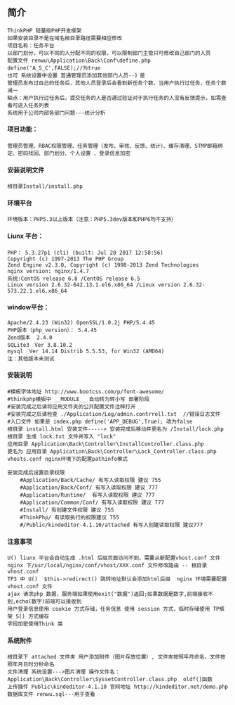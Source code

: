﻿## 简介
	ThinkPHP 轻量级PHP开发框架   
	如果安装目录不是在域名根目录路径需要相应修改  
	项目名称：任务平台 
	以部门划分，可以不同的人分配不同的权限，可以限制部门主管只可修改自己部门的人员  
	配置文件 renwu\Application\Back\Conf\define.php   define('A_S_C',FALSE);//为true  
	也可 系统设置中设置 普通管理员添加其他部门人员--》是  
    管理员发布过自己的任务后，其他人员登录后会看到新任务个数，当用户执行过任务，任务个数减一  
    缺点：用户执行过任务后，提交任务的人是否通过验证对于执行任务的人没有反馈提示，如需查看可进入任务列表     
    系统用于公司内部各部门问题---统计分析      
	
#### 项目功能：     
	管理员管理、RBAC权限管理、任务管理（发布、审核、反馈、统计）、缓存清理、STMP邮箱绑定、密码找回、部门划分、个人设置 、登录信息加密  
  
#### 安装说明文件
	根目录Install/install.php  
	
#### 环境平台
	环境版本：PHP5.3以上版本（注意：PHP5.3dev版本和PHP6均不支持）  
	
#### Liunx 平台：  
	PHP： 5.3.27p1 (cli) (built: Jul 20 2017 12:58:56)   
	Copyright (c) 1997-2013 The PHP Group  
	Zend Engine v2.3.0, Copyright (c) 1998-2013 Zend Technologies   
	nginx version: nginx/1.4.7   
	系统:CentOS release 6.8 /CentOS release 6.5  
	Linux version 2.6.32-642.13.1.el6.x86_64 /Linux version 2.6.32-573.22.1.el6.x86_64  
	
#### window平台：  
	Apache/2.4.23 (Win32) OpenSSL/1.0.2j PHP/5.4.45  
	PHP版本（php_version）：	5.4.45   
	Zend版本	2.4.0  
	SQLite3　Ver 3.8.10.2  
	mysql  Ver 14.14 Distrib 5.5.53, for Win32 (AMD64)   
	注：其他版本未测试  
	
#### 安装说明
    #模板字体地址 http://www.bootcss.com/p/font-awesome/
    #thinkphp模板中 __MODULE__ 自动转为转小写 部署阶段
    #安装完成之后请将应用文件夹的公共配置文件注释打开
    #安装完成之后请检查 ./Application/Log/admin.contrroll.txt  //错误日志文件
    #入口文件 如果是 index.php define('APP_DEBUG',True); 改为false
	根目录 install.html 安装文件-----> 安装完成后移动并更名为 /Install/lock.php
	根目录 生成 lock.txt 文件并写入 "lock"
	应用目录 Application\Back\Controller\InstallController.class.php 
	更名为 应用目录 Application\Back\Controller\Lock_Controller.class.php
	vhosts.conf nginx环境下的配置pathinfo模式

    安装完成后设置目录权限
		#Application/Back/Cache/ 有写入读取权限 建议 755
		#Application/Back/Conf/ 有写入读取权限 建议 777
		#Application/Runtime/  有写入读取权限 建议 777
		#Application/Common/Conf/ 有写入读取权限 建议 777
		#Install/ 有创建文件权限 建议 755
		#ThinkPhp/ 有读取执行的权限建议 755
		#/Public/kindeditor-4.1.10/attached 有写入创建读取权限 建议777

#### 注意事项
	U() liunx 平台会自动生成 .html 后缀页面访问不到，需要从新配置vhost.conf 文件
	nginx 下/usr/local/nginx/conf/vhost/XXX.conf 文件修改路由 -- 根目录 vhost.conf
	TP3 中 U()  $this->redirect() 跳转地址默认会添加html后缀  nginx 环境需要配置 vhost.conf 文件
    ajax 请求php 数据，服务端如果使用exit("数据")返回;如果数据是数字,前端接收不到,echo(数字)前端可以接收到
    用户登录信息使用 cookie 方式存储，任务信息 使用 session 方式，临时存储使用 TP框架 S() 方式缓存
    字段加密使用Think 类
	
#### 系统附件
	根目录下 attached 文件夹 用户添加附件（图片存放位置）, 文件夹按照年月命名，文件按照年月日时分秒命名
	文件清理 系统设置--->图片清理 操作文件名：Application\Back\Controller\SyssetController.class.php  oldf()函数
	上传插件 Public\kindeditor-4.1.10 官网地址 http://kindeditor.net/demo.php
	数据库文件 renwu.sql---用于查看
	
	
